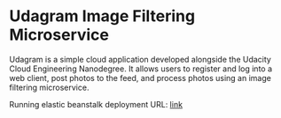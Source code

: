 # Udagram Image Filtering Microservice

Udagram is a simple cloud application developed alongside the Udacity Cloud Engineering Nanodegree. It allows users to register and log into a web client, post photos to the feed, and process photos using an image filtering microservice.

Running elastic beanstalk deployment URL: [link](http://image-filter-udacity-dev22.us-east-1.elasticbeanstalk.com/)
